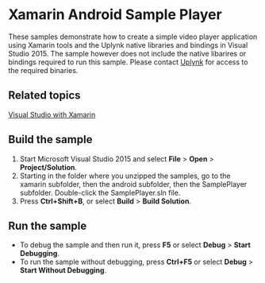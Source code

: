 # Xamarin Android Sample Player

These samples demonstrate how to create a simple video player application using Xamarin tools and the Uplynk native libraries and bindings in Visual Studio 2015.  The sample however does not include the native libarires or bindings required to run this sample.  Please contact [Uplynk](http://www.uplynk.com) for access to the required binaries.

Related topics
--------------


[Visual Studio with Xamarin](https://www.visualstudio.com/en-us/features/xamarin-vs.aspx)

Build the sample
----------------

1. Start Microsoft Visual Studio 2015 and select **File** \> **Open** \> **Project/Solution**.
2. Starting in the folder where you unzipped the samples, go to the xamarin subfolder, then the android subfolder, then the SamplePlayer subfolder. Double-click the SamplePlayer.sln file.
3. Press **Ctrl+Shift+B**, or select **Build** \> **Build Solution**.

Run the sample
--------------

 - To debug the sample and then run it, press **F5** or select **Debug** \> **Start Debugging**.
 - To run the sample without debugging, press **Ctrl+F5** or select **Debug** \> **Start Without Debugging**.
